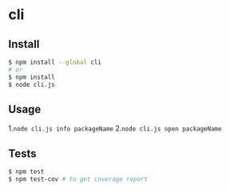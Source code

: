 # cli

## Install

```bash
$ npm install --global cli
# or
$ npm install
$ node cli.js
```

## Usage
1.`node cli.js info packageName`
2.`node cli.js open packageName`

## Tests

```bash
$ npm test
$ npm test-cov # to get coverage report
```
